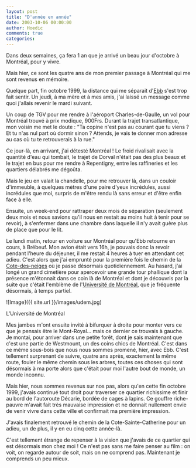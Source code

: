 ```yaml
---
layout: post
title: "D'année en année"
date: 2003-10-06 00:00:00
author: Hoedic
comments: true
categories: 
---
```



Dans deux semaines, ça fera 1 an que je arrivé un beau jour d'octobre à Montréal, pour y vivre.

Mais hier, ce sont les quatre ans de mon premier passage à Montréal qui me sont revenus en mémoire.

Quelque part, fin octobre 1999, la distance qui me séparait d'<a title="Le Voltigeur et l'Impératrice" href="http://ebb.monblogue.com/">Ebb</a> s'est trop fait sentir. Un jeudi, à ma mère et à mes amis, j'ai laissé un message comme quoi j'allais revenir le mardi suivant.

Un coup de TGV pour me rendre à l'aéroport Charles-de-Gaulle, un vol pour Montréal trouvé à prix modique, 900Frs. Durant la trajet transatlantique, mon voisin me met le doute : "Ta copine n'est pas au courant que tu viens ? Et tu n'as nul part où dormir sinon ? Attends, je vais te donner mon adresse au cas où tu te retrouverais à la rue."

Ce jour-là, en arrivant, j'ai détesté Montréal ! Le froid rivalisait avec la quantité d'eau qui tombait, le trajet de Dorval n'était pas des plus beaux et le trajet en bus pour me rendre à Repentigny, entre les raffineries et les quartiers délabrés me dégoûta.

Mais le jeu en valait la chandelle, pour me retrouver là, dans un couloir d'immeuble, à quelques mètres d'une paire d'yeux incrédules, aussi incrédules que moi, surpris de m'être rendu là sans erreur et d'être enfin face à elle.

Ensuite, un week-end pour rattraper deux mois de séparation (seulement deux mois et nous savions qu'il nous en restait au moins huit à tenir pour se revoir), à s'enfermer dans une chambre dans laquelle il n'y avait guère plus de place que pour le lit.

Le lundi matin, retour en voiture sur Montréal pour qu'Ebb retourne en cours, à Brébeuf. Mon avion était vers 16h, je pouvais donc la revoir pendant l'heure du déjeuner, il me restait 4 heures à tuer en attendant cet adieu. C'est alors que j'ai emprunté pour la première fois le chemin de la <a title="Cote-des-neiges en photo" href="http://canada.ouvaton.org/article47.html">Cote-des-neiges</a> où je passe désormais quotidiennement. Au hasard, j'ai longé un grand cimetière pour apercevoir une grande tour phallique dont la présence m'étonnait dans ce coin là de Montréal et dont je découvris par la suite que c'était l'emblème de l'<a title="L'UdeM" href="http://www.umontreal.ca/">Université de Montréal</a>, que je fréquente désormais, à temps partiel. 

![Image]({{ site.url }}/images/udem.jpg)
<div class="photoattrib">L'Université de Montréal</div>



Mes jambes m'ont ensuite invité à bifurquer à droite pour monter vers ce que je pensais être le Mont-Royal... mais ce dernier ce trouvais à gauche. Je montai, pour arriver dans une petite forêt, dont je sais maintenant que c'est une partie de Westmount, un des coins chics de Montréal. C'est dans ce même sous-bois que nous nous sommes promené, hier, avec Ebb. C'est tellement surprenant de suivre, quatre ans après, exactement la même route, fouler le même chemin sous les arbres, toutes ces choses qui sont désormais à ma porte alors que c'était pour moi l'autre bout de monde, un monde inconnu.

Mais hier, nous sommes revenus sur nos pas, alors qu'en cette fin octobre 1999, j'avais continué tout droit pour traverser ce quartier richissime et finir au bord de l'autoroute Décarie, bordée de cages à lapins. Ce gouffre riche-pauvre m'avait fait très mauvaise impression et ne donnait nullement envie de venir vivre dans cette ville et confirmait ma première impression.

J'avais finalement retrouvé le chemin de la Cote-Sainte-Catherine pour un adieu, un de plus, il y en eu cinq cette année-là.

C'est tellement étrange de repenser à la vision que j'avais de ce quartier qui est désormais mon chez moi ! Ce n'est pas sans me faire penser au film  : on voit, on regarde autour de soit, mais on ne comprend pas. Maintenant je comprends un peu mieux.